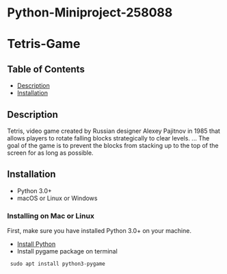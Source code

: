 # Python-Miniproject-258088

# Tetris-Game

## Table of Contents
* [Description](#Description)
* [Installation](#Installation)


## Description 
Tetris, video game created by Russian designer Alexey Pajitnov in 1985 that allows players to rotate falling blocks strategically to clear levels. ... The goal of the game is to prevent the blocks from stacking up to the top of the screen for as long as possible.

## Installation

* Python 3.0+
* macOS or Linux or Windows 

### Installing on Mac or Linux
First, make sure you have installed Python 3.0+ on your machine.
* [Install Python](https://realpython.com/installing-python/)
* Install pygame package on terminal

```
 sudo apt install python3-pygame

```

